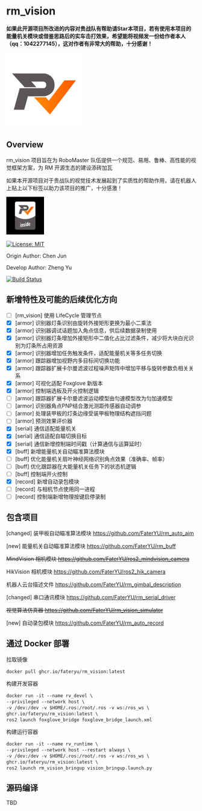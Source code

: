 # rm_vision

**如果此开源项目所改进的内容对贵战队有帮助请Star本项目，若有使用本项目的能量机关模块或借鉴思路后的实车击打效果，希望能将视频发一份给作者本人（qq：1042277145），这对作者有非常大的帮助，十分感谢！**

<img src="docs/rm_vision.svg" alt="rm_vision" width="200" height="200">

## Overview

rm_vision 项目旨在为 RoboMaster 队伍提供一个规范、易用、鲁棒、高性能的视觉框架方案，为 RM 开源生态的建设添砖加瓦

如果本开源项目对于贵战队的视觉技术发展起到了实质性的帮助作用，请在机器人上贴上以下标签以助力该项目的推广，十分感激！

[<img src="docs/rm_vision_inside.svg" alt="rm_vision_inside" width="100" height="100">](docs/rm_vision_inside.svg)

[![License: MIT](https://img.shields.io/badge/License-MIT-blue.svg)](https://opensource.org/licenses/MIT)

Origin Author: Chen Jun

Develop Author: Zheng Yu

[![Build Status](https://github.com/FaterYU/rm_vision/actions/workflows/ci.yml/badge.svg)](https://github.com/FaterYU/rm_vision/actions/workflows/ci.yml)

## 新增特性及可能的后续优化方向

- [ ] [rm_vision] 使用 LifeCycle 管理节点
- [x] [armor] 识别器灯条识别由旋转外接矩形更换为最小二乘法
- [x] [armor] 识别器调试话题加入角点信息，供后续数据录制使用
- [x] [armor] 识别器灯条增加外接矩形中二值化占比过滤条件，减少将大块白光识别为灯条所占用资源
- [x] [armor] 识别器增加任务触发条件，适配能量机关等多任务切换
- [x] [armor] 跟踪器增加视野内多目标间切换功能
- [x] [armor] 跟踪器扩展卡尔曼滤波过程噪声矩阵中增加平移与旋转参数负相关关系
- [x] [armor] 可视化适配 Foxglove 新版本
- [x] [armor] 控制端选板及开火控制逻辑
- [ ] [armor] 跟踪器扩展卡尔曼滤波运动模型由匀速模型改为匀加速模型
- [ ] [armor] 识别器角点PNP结合激光测距传感器自动调参
- [ ] [armor] 处理装甲板的灯条边缘受装甲板物理结构遮挡问题
- [ ] [armor] 预测效果评价器
- [x] [serial] 通信适配能量机关
- [x] [serial] 通信适配自瞄切换目标
- [x] [serial] 通信新增控制端时间戳（计算通信与运算延时）
- [x] [buff] 新增能量机关自动瞄准算法模块
- [ ] [buff] 优化能量机关扇叶神经网络识别角点效果（准确率、帧率）
- [ ] [buff] 优化跟踪器在大能量机关任务下的状态机逻辑
- [ ] [buff] 控制端开火控制
- [x] [record] 新增自动录包模块
- [ ] [record] 与相机节点使用同一进程
- [ ] [record] 控制端新增物理按键启停录制

## 包含项目

[changed] 装甲板自动瞄准算法模块 https://github.com/FaterYU/rm_auto_aim

[new] 能量机关自动瞄准算法模块 https://github.com/FaterYU/rm_buff

~~MindVision 相机模块 https://github.com/FaterYU/ros2_mindvision_camera~~

HikVision 相机模块 https://github.com/FaterYU/ros2_hik_camera

机器人云台描述文件 https://github.com/FaterYU/rm_gimbal_description

[changed] 串口通讯模块 https://github.com/FaterYU/rm_serial_driver

~~视觉算法仿真器 https://github.com/FaterYU/rm_vision_simulator~~

[new] 自动录包模块 https://github.com/FaterYU/rm_auto_record

## 通过 Docker 部署

拉取镜像

```
docker pull ghcr.io/fateryu/rm_vision:latest
```

构建开发容器

```
docker run -it --name rv_devel \
--privileged --network host \
-v /dev:/dev -v $HOME/.ros:/root/.ros -v ws:/ros_ws \
ghcr.io/fateryu/rm_vision:latest \
ros2 launch foxglove_bridge foxglove_bridge_launch.xml
```

构建运行容器

```
docker run -it --name rv_runtime \
--privileged --network host --restart always \
-v /dev:/dev -v $HOME/.ros:/root/.ros -v ws:/ros_ws \
ghcr.io/fateryu/rm_vision:latest \
ros2 launch rm_vision_bringup vision_bringup.launch.py
```

## 源码编译

TBD
